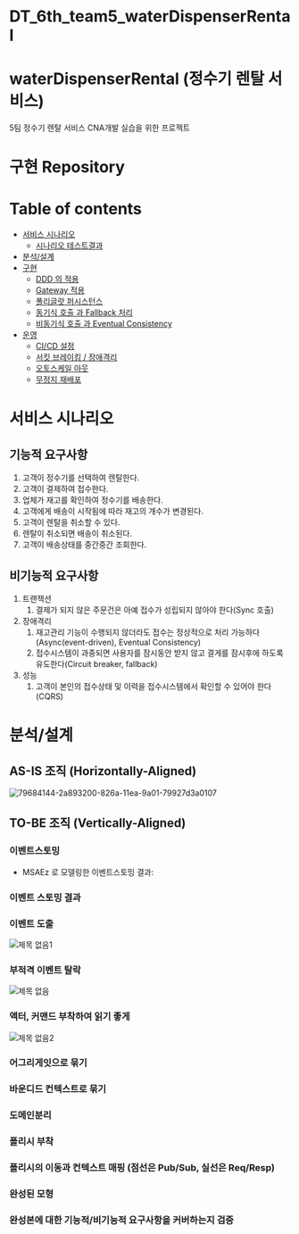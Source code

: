 # DT_6th_team5_waterDispenserRental

# waterDispenserRental (정수기 렌탈 서비스)

5팀 정수기 렌탈 서비스 CNA개발 실습을 위한 프로젝트

# 구현 Repository


# Table of contents

- [서비스 시나리오](#서비스-시나리오)
  - [시나리오 테스트결과](#시나리오-테스트결과)
- [분석/설계](#분석설계)
- [구현](#구현)
  - [DDD 의 적용](#ddd-의-적용)
  - [Gateway 적용](#Gateway-적용)
  - [폴리글랏 퍼시스턴스](#폴리글랏-퍼시스턴스)
  - [동기식 호출 과 Fallback 처리](#동기식-호출-과-Fallback-처리)
  - [비동기식 호출 과 Eventual Consistency](#비동기식-호출-과-Eventual-Consistency)
- [운영](#운영)
  - [CI/CD 설정](#cicd설정)
  - [서킷 브레이킹 / 장애격리](#서킷-브레이킹-/-장애격리)
  - [오토스케일 아웃](#오토스케일-아웃)
  - [무정지 재배포](#무정지-재배포)
  

# 서비스 시나리오

## 기능적 요구사항
1. 고객이 정수기를 선택하여 렌탈한다.
1. 고객이 결제하여 접수한다.
1. 업체가 재고를 확인하여 정수기를 배송한다.
1. 고객에게 배송이 시작됨에 따라 재고의 개수가 변경된다.
1. 고객이 렌탈을 취소할 수 있다.
1. 렌탈이 취소되면 배송이 취소된다.
1. 고객이 배송상태를 중간중간 조회한다.

## 비기능적 요구사항
1. 트랜잭션
    1. 결제가 되지 않은 주문건은 아예 접수가 성립되지 않아야 한다(Sync 호출)
1. 장애격리
    1. 재고관리 기능이 수행되지 않더라도 접수는 정상적으로 처리 가능하다(Async(event-driven), Eventual Consistency)
    1. 접수시스템이 과중되면 사용자를 잠시동안 받지 않고 결게를 잠시후에 하도록 유도한다(Circuit breaker, fallback)
1. 성능
    1. 고객이 본인의 접수상태 및 이력을 접수시스템에서 확인할 수 있어야 한다(CQRS)


# 분석/설계

## AS-IS 조직 (Horizontally-Aligned)
![79684144-2a893200-826a-11ea-9a01-79927d3a0107](https://user-images.githubusercontent.com/42608068/96371393-84789f00-119c-11eb-80d9-ffbcab38ff84.png)


## TO-BE 조직 (Vertically-Aligned)



### 이벤트스토밍
* MSAEz 로 모델링한 이벤트스토밍 결과:  



### 이벤트 스토밍 결과  

### 이벤트 도출 
![제목 없음1](https://user-images.githubusercontent.com/42608068/96401757-3650b380-120f-11eb-87dc-764e34ae453c.png)

### 부적격 이벤트 탈락
![제목 없음](https://user-images.githubusercontent.com/42608068/96401697-0e615000-120f-11eb-982d-2b57c7e2d692.png)

### 액터, 커맨드 부착하여 읽기 좋게
![제목 없음2](https://user-images.githubusercontent.com/42608068/96401865-7ca61280-120f-11eb-83d6-cb0f2970cb37.png)

### 어그리게잇으로 묶기


### 바운디드 컨텍스트로 묶기


### 도메인분리


### 폴리시 부착 


### 폴리시의 이동과 컨텍스트 매핑 (점선은 Pub/Sub, 실선은 Req/Resp)


### 완성된 모형


### 완성본에 대한 기능적/비기능적 요구사항을 커버하는지 검증
